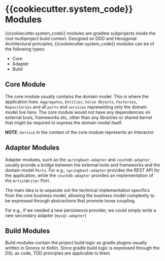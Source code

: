 # {{cookiecutter.system_code}} Modules

{{cookiecutter.system_code}} modules are gradlew subprojects inside the root multiproject build context.
Designed on DDD and Hexagonal Architectural principles, {{cookiecutter.system_code}} modules can be of the following types:

* Core
* Adapter
* Build

## Core Module
The core module usually contains the domain model. This is where the application lives.
`Aggregates`, `Entities`, `Value Objects`, `Factories`, `Repositories` and all `ports` and `services` representing only the domain model live here.
The core module would not have any dependencies on external tools, frameworks etc, other than any librarires or shared kernel that might be required to express the domain model itself.

__NOTE__: `Service` in the context of the core module represents an Interactor.

## Adapter Modules
Adapter modules, such as the `springboot-adapter` and `couchdb-adapter`, usually provide a bridge between the external tools and frameworks and the domain model `Ports`. 
For e.g., `springboot-adapter` provides the REST API for the application, while the `couchdb-adapter` provides an implementation of the `ArtistWriter` Port.

The main idea is to separate out the technical implementation specifics from the core business model, allowing the business model complexity to be expressed through abstractions that promote loose coupling.

For e.g., if we needed a new persistence provider, we could simply write a new secondary adapter (`mysql-adapter`)

## Build Modules
Build modules contain the project build logic as gradle plugins usually written in Groovy or Kotlin.
Since gradle build logic is expressed through the DSL as code, TDD principles are applicable to them.
